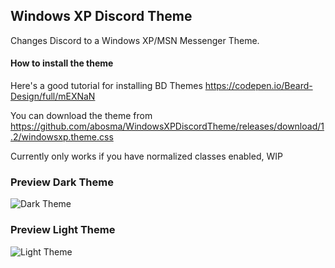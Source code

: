 ## Windows XP Discord Theme

Changes Discord to a Windows XP/MSN Messenger Theme.

#### How to install the theme
Here's a good tutorial for installing BD Themes https://codepen.io/Beard-Design/full/mEXNaN

You can download the theme from https://github.com/abosma/WindowsXPDiscordTheme/releases/download/1.2/windowsxp.theme.css

Currently only works if you have normalized classes enabled, WIP

### Preview Dark Theme
![Dark Theme](https://i.imgur.com/kjAXgre.png)

### Preview Light Theme
![Light Theme](https://i.imgur.com/NtT214S.png)
